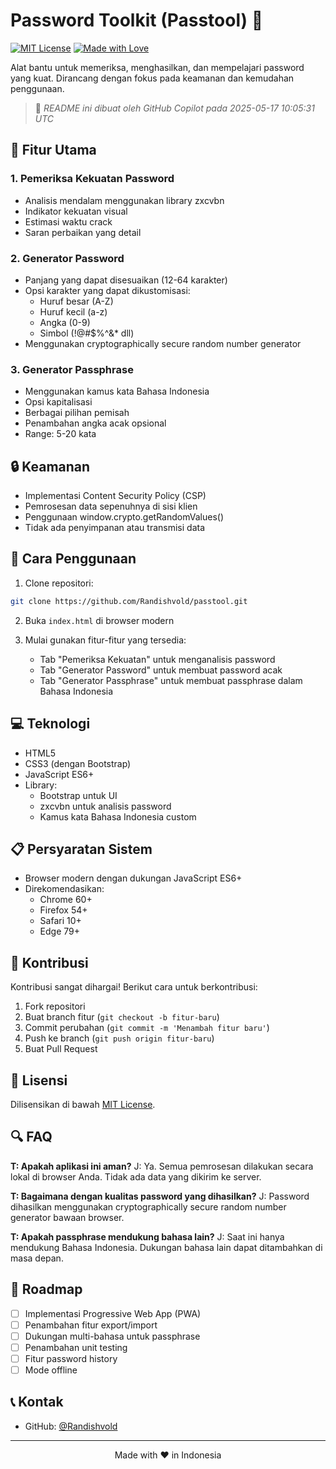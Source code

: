 # Password Toolkit (Passtool) 🔐

[![MIT License](https://img.shields.io/badge/License-MIT-blue.svg)](LICENSE)
[![Made with Love](https://img.shields.io/badge/Made%20with-Love-ff69b4.svg)]()

Alat bantu untuk memeriksa, menghasilkan, dan mempelajari password yang kuat. Dirancang dengan fokus pada keamanan dan kemudahan penggunaan.

> 🤖 _README ini dibuat oleh GitHub Copilot pada 2025-05-17 10:05:31 UTC_

## 🌟 Fitur Utama

### 1. Pemeriksa Kekuatan Password
- Analisis mendalam menggunakan library zxcvbn
- Indikator kekuatan visual
- Estimasi waktu crack
- Saran perbaikan yang detail

### 2. Generator Password
- Panjang yang dapat disesuaikan (12-64 karakter)
- Opsi karakter yang dapat dikustomisasi:
  - Huruf besar (A-Z)
  - Huruf kecil (a-z)
  - Angka (0-9)
  - Simbol (!@#$%^&* dll)
- Menggunakan cryptographically secure random number generator

### 3. Generator Passphrase
- Menggunakan kamus kata Bahasa Indonesia
- Opsi kapitalisasi
- Berbagai pilihan pemisah
- Penambahan angka acak opsional
- Range: 5-20 kata

## 🔒 Keamanan

- Implementasi Content Security Policy (CSP)
- Pemrosesan data sepenuhnya di sisi klien
- Penggunaan window.crypto.getRandomValues()
- Tidak ada penyimpanan atau transmisi data

## 🚀 Cara Penggunaan

1. Clone repositori:
```bash
git clone https://github.com/Randishvold/passtool.git
```

2. Buka `index.html` di browser modern

3. Mulai gunakan fitur-fitur yang tersedia:
   - Tab "Pemeriksa Kekuatan" untuk menganalisis password
   - Tab "Generator Password" untuk membuat password acak
   - Tab "Generator Passphrase" untuk membuat passphrase dalam Bahasa Indonesia

## 💻 Teknologi

- HTML5
- CSS3 (dengan Bootstrap)
- JavaScript ES6+
- Library:
  - Bootstrap untuk UI
  - zxcvbn untuk analisis password
  - Kamus kata Bahasa Indonesia custom

## 📋 Persyaratan Sistem

- Browser modern dengan dukungan JavaScript ES6+
- Direkomendasikan:
  - Chrome 60+
  - Firefox 54+
  - Safari 10+
  - Edge 79+

## 🤝 Kontribusi

Kontribusi sangat dihargai! Berikut cara untuk berkontribusi:

1. Fork repositori
2. Buat branch fitur (`git checkout -b fitur-baru`)
3. Commit perubahan (`git commit -m 'Menambah fitur baru'`)
4. Push ke branch (`git push origin fitur-baru`)
5. Buat Pull Request

## 📜 Lisensi

Dilisensikan di bawah [MIT License](LICENSE).

## 🔍 FAQ

**T: Apakah aplikasi ini aman?**
J: Ya. Semua pemrosesan dilakukan secara lokal di browser Anda. Tidak ada data yang dikirim ke server.

**T: Bagaimana dengan kualitas password yang dihasilkan?**
J: Password dihasilkan menggunakan cryptographically secure random number generator bawaan browser.

**T: Apakah passphrase mendukung bahasa lain?**
J: Saat ini hanya mendukung Bahasa Indonesia. Dukungan bahasa lain dapat ditambahkan di masa depan.

## 🎯 Roadmap

- [ ] Implementasi Progressive Web App (PWA)
- [ ] Penambahan fitur export/import
- [ ] Dukungan multi-bahasa untuk passphrase
- [ ] Penambahan unit testing
- [ ] Fitur password history
- [ ] Mode offline

## 📞 Kontak

- GitHub: [@Randishvold](https://github.com/Randishvold)

---
<p align="center">Made with ❤️ in Indonesia</p>
